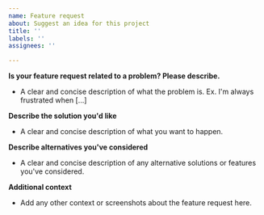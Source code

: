```yaml
---
name: Feature request
about: Suggest an idea for this project
title: ''
labels: ''
assignees: ''

---
```


**Is your feature request related to a problem? Please describe.**

* A clear and concise description of what the problem is. Ex. I'm always frustrated when [...]

**Describe the solution you'd like**

* A clear and concise description of what you want to happen.

**Describe alternatives you've considered**

* A clear and concise description of any alternative solutions or features you've considered.

**Additional context**

* Add any other context or screenshots about the feature request here.
